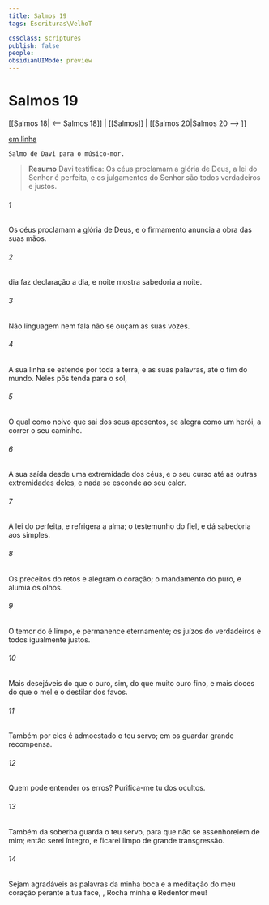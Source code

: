 ```yaml
---
title: Salmos 19
tags: Escrituras\VelhoT

cssclass: scriptures
publish: false
people:
obsidianUIMode: preview
---
```


# Salmos 19
[[Salmos 18| <-- Salmos 18]] | [[Salmos]] | [[Salmos 20|Salmos 20 --> ]]

[em linha](https://churchofjesuschrist.org/study/scriptures/ot/ps/19?lang=por)

```
Salmo de Davi para o músico-mor.
```

> __Resumo__
Davi testifica: Os céus proclamam a glória de Deus, a lei do Senhor é perfeita, e os julgamentos do Senhor são todos verdadeiros e justos.

###### 1 
Os céus proclamam a glória de Deus, e o firmamento anuncia a obra das suas mãos.

###### 2 
 dia faz declaração a  dia, e  noite mostra sabedoria a  noite.

###### 3 
Não  linguagem nem fala  não se ouçam as suas vozes.

###### 4 
A sua linha se estende por toda a terra, e as suas palavras, até o fim do mundo. Neles pôs  tenda para o sol,

###### 5 
O qual  como  noivo que sai dos seus aposentos,  se alegra como um herói, a correr o seu caminho.

###### 6 
A sua saída  desde uma extremidade dos céus, e o seu curso até as outras extremidades deles, e nada se esconde ao seu calor.

###### 7 
A lei do   perfeita, e refrigera a alma; o testemunho do   fiel, e dá sabedoria aos simples.

###### 8 
Os preceitos do   retos e alegram o coração; o mandamento do   puro, e alumia os olhos.

###### 9 
O temor do  é limpo, e permanence eternamente; os juízos do   verdadeiros e todos igualmente justos.

###### 10 
Mais desejáveis  do que o ouro, sim, do que muito ouro fino, e mais doces do que o mel e o destilar dos favos.

###### 11 
Também por eles é admoestado o teu servo;  em os guardar  grande recompensa.

###### 12 
Quem pode entender os  erros? Purifica-me tu dos  ocultos.

###### 13 
Também da soberba guarda o teu servo, para que não se assenhoreiem de mim; então serei íntegro, e ficarei limpo de grande transgressão.

###### 14 
Sejam agradáveis as palavras da minha boca e a meditação do meu coração perante a tua face, , Rocha minha e Redentor meu!

